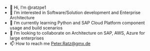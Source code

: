 - 👋 Hi, I’m @ratzpe1
- 👀 I’m interested in Software/Solution development and Enterprise Architecture
- 🌱 I’m currently learning Python and SAP Cloud Platform component usage and build scenarios
- 💞️ I’m looking to collaborate on Architecture on SAP, AWS, Azure for large enterprises
- 📫 How to reach me Peter.Ratz@gmx.de

<!---
ratzpe1/ratzpe1 is a ✨ special ✨ repository because its `README.md` (this file) appears on your GitHub profile.
You can click the Preview link to take a look at your changes.
--->
